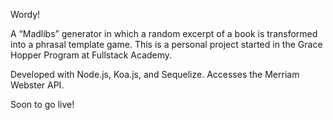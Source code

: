 Wordy!

A “Madlibs” generator in which a random excerpt of a book is transformed into a phrasal template game.
This is a personal project started in the Grace Hopper Program at Fullstack Academy.

Developed with Node.js, Koa.js, and Sequelize. Accesses the Merriam Webster API.

Soon to go live!
